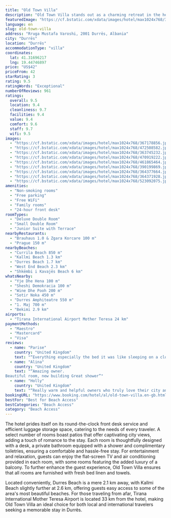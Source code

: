 ```yaml
---
title: "Old Town Villa"
description: "Old Town Villa stands out as a charming retreat in the heart of Durrës, just a stone's throw away from the serene Currila Beach."
featuredImage: "https://cf.bstatic.com/xdata/images/hotel/max1024x768/367178856.jpg?k=e4cd6562a22da69d21ab992ccdbdd67637d0f3a3bc23cfe94d93a91fc01c73d5&o=&hp=1"
language: en
slug: old-town-villa
address: "Rruga Mustafa Varoshi, 2001 Durrës, Albania"
city: "Durrës"
location: "Durrës"
accommodationType: "villa"
coordinates:
  lat: 41.31696217
  lng: 19.44746897
price: "US$42"
priceFrom: 42
starRating: 3
rating: 9.5
ratingWords: "Exceptional"
numberOfReviews: 961
ratings:
  overall: 9.5
  location: 9.4
  cleanliness: 9.7
  facilities: 9.4
  value: 9.4
  comfort: 9.6
  staff: 9.7
  wifi: 9.5
images:
  - "https://cf.bstatic.com/xdata/images/hotel/max1024x768/367178856.jpg?k=e4cd6562a22da69d21ab992ccdbdd67637d0f3a3bc23cfe94d93a91fc01c73d5&o=&hp=1"
  - "https://cf.bstatic.com/xdata/images/hotel/max1024x768/472508582.jpg?k=0fae96656f21e07abe0b29b285dd1e94194d07f011c58626fb57277fe4a2250e&o=&hp=1"
  - "https://cf.bstatic.com/xdata/images/hotel/max1024x768/363745232.jpg?k=eab448ac1556fde0724c749c1f6f7562312a405c42d623fc63f2ccc4d390cf0f&o=&hp=1"
  - "https://cf.bstatic.com/xdata/images/hotel/max1024x768/470919222.jpg?k=170619627443c33912a8e9a97489ef93e6f10bb6de31e6269d38f2d5b697123d&o=&hp=1"
  - "https://cf.bstatic.com/xdata/images/hotel/max1024x768/461865464.jpg?k=28f2da1e9e9ca5ffc81a164395b246f06cf35d268053e02fcdfbd59d83068f57&o=&hp=1"
  - "https://cf.bstatic.com/xdata/images/hotel/max1024x768/390199869.jpg?k=29df5c3c22a2dc4f95a349256999be6923ae285e4ae9b2c166b32b0de9a250f8&o=&hp=1"
  - "https://cf.bstatic.com/xdata/images/hotel/max1024x768/364377664.jpg?k=3f06baf00ed173f30c890bc66caf83b0a015c084dcfc66e60f615b8e57991062&o=&hp=1"
  - "https://cf.bstatic.com/xdata/images/hotel/max1024x768/364371928.jpg?k=f5f8cd48d4c10afc36aabb14b2c5d96b29265f9d5961e4f518dcdc31a3f3bed9&o=&hp=1"
  - "https://cf.bstatic.com/xdata/images/hotel/max1024x768/523092075.jpg?k=dadb456f0c34dbb60df0ae9fd962407e95e32e4ee82642eebbf875a20f3f52cc&o=&hp=1"
amenities:
  - "Non-smoking rooms"
  - "Free parking"
  - "Free WiFi"
  - "Family rooms"
  - "24-hour front desk"
roomTypes:
  - "Deluxe Double Room"
  - "Small Double Room"
  - "Junior Suite with Terrace"
nearbyRestaurants:
  - "Brauhaus 1.0 & Zgara Korcare 100 m"
  - "Prague 150 m"
nearbyBeaches:
  - "Currila Beach 850 m"
  - "Kallmi Beach 1.3 km"
  - "Durres Beach 1.7 km"
  - "West End Beach 2.3 km"
  - "Shkëmbi i Kavajës Beach 6 km"
whatsNearby:
  - "Yje Dhe Hena 100 m"
  - "Sheshi Demokracia 100 m"
  - "Wine Dhe Pooh 200 m"
  - "Sotir Noka 450 m"
  - "Durres Amphiteatre 550 m"
  - "1. Maj 700 m"
  - "Bekimi 2.9 km"
airports:
  - "Tirana International Airport Mother Teresa 24 km"
paymentMethods:
  - "Maestro"
  - "Mastercard"
  - "Visa"
reviews:
  - name: "Parise"
    country: "United Kingdom"
    text: "“Everything especially the bed it was like sleeping on a cloud, highly recommend this place, the owner was extremely friendly and so helpful, and they have the cutest dog called diva! What a beautiful place to stay”"
  - name: "Alina"
    country: "United Kingdom"
    text: "“Amazing owner.
Beautiful room, new building Great shower”"
  - name: "Holly"
    country: "United Kingdom"
    text: "“Really warm and helpful owners who truly love their city and want you to have the best experience. They are very nice! They recommended us some of the restaurants to try authentic local food with a super affordable price. The mattress is nice and...”"
bookingURL: "https://www.booking.com/hotel/al/old-town-villa.en-gb.html?aid=8035640"
bestFor: "Best for Beach Access"
bestCategories: "Beach Access"
category: "Beach Access"
---
```


The hotel prides itself on its round-the-clock front desk service and efficient luggage storage space, catering to the needs of every traveler. A select number of rooms boast patios that offer captivating city views, adding a touch of romance to the stay. Each room is thoughtfully designed with a desk, a private bathroom equipped with a shower and complimentary toiletries, ensuring a comfortable and hassle-free stay. For entertainment and relaxation, guests can enjoy the flat-screen TV and air conditioning provided in each room, with some rooms featuring the added luxury of a balcony. To further enhance the guest experience, Old Town Villa ensures that all rooms are furnished with fresh bed linen and towels.

Located conveniently, Durres Beach is a mere 2.1 km away, with Kallmi Beach slightly further at 2.6 km, offering guests easy access to some of the area's most beautiful beaches. For those traveling from afar, Tirana International Mother Teresa Airport is located 33 km from the hotel, making Old Town Villa an ideal choice for both local and international travelers seeking a memorable stay in Durrës.